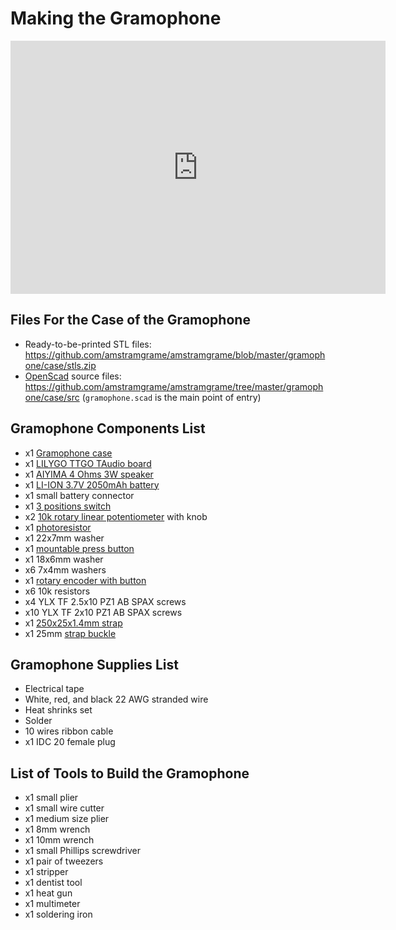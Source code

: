# Making the Gramophone

<center>
<iframe width="600" height="405" src="https://www.youtube.com/embed/LaRC8WI6e0I" frameborder="0" allow="accelerometer; autoplay; clipboard-write; encrypted-media; gyroscope; picture-in-picture" allowfullscreen></iframe>
</center>

## Files For the Case of the Gramophone

* Ready-to-be-printed STL files: <https://github.com/amstramgrame/amstramgrame/blob/master/gramophone/case/stls.zip>
* [OpenScad](https://www.openscad.org/) source files: <https://github.com/amstramgrame/amstramgrame/tree/master/gramophone/case/src> (`gramophone.scad` is the main point of entry)

## Gramophone Components List

* x1 [Gramophone case](https://github.com/amstramgrame/amstramgrame/blob/master/gramophone/case/stls.zip)
* x1 [LILYGO TTGO TAudio board](http://www.lilygo.cn/prod_view.aspx?TypeId=50033&Id=1104&FId=t3:50033:3)
* x1 [AIYIMA 4 Ohms 3W speaker](https://fr.aliexpress.com/item/32593991938.html?spm=a2g0s.9042311.0.0.941c6c37Yz8qsL)
* x1 [LI-ION 3.7V 2050mAh battery](https://fr.farnell.com/bak/103456a-1s-3m/batterie-lithium-ion-3-7v-2050/dp/2401856?CMP=i-ddd7-00001003)
* x1 small battery connector
* x1 [3 positions switch](https://www.amazon.fr/gp/product/B07R5HHGP8/ref=ppx_yo_dt_b_asin_title_o03_s01?ie=UTF8&psc=1)
* x2 [10k rotary linear potentiometer](https://www.amazon.fr/gp/product/B07L8TL39B/ref=ppx_yo_dt_b_asin_title_o09_s01?ie=UTF8&psc=1) 
with knob
* x1 [photoresistor](https://www.amazon.fr/gp/product/B074QLFCF6/ref=ppx_yo_dt_b_asin_title_o02_s02?ie=UTF8&psc=1)
* x1 22x7mm washer
* x1 [mountable press button](https://www.amazon.fr/gp/product/B07QL1BC23/ref=ppx_yo_dt_b_asin_title_o09_s01?ie=UTF8&psc=1)
* x1 18x6mm washer
* x6 7x4mm washers
* x1 [rotary encoder with button](https://www.amazon.fr/gp/product/B07DM2GN2Z/ref=ppx_yo_dt_b_asin_title_o04_s01?ie=UTF8&psc=1)
* x6 10k resistors
* x4 YLX TF 2.5x10 PZ1 AB SPAX screws
* x10 YLX TF 2x10 PZ1 AB SPAX screws
* x1 [250x25x1.4mm strap](https://www.amazon.fr/gp/product/B07K2DSFY7/ref=ppx_yo_dt_b_asin_title_o00_s00?ie=UTF8&psc=1)
* x1 25mm [strap buckle](https://www.amazon.fr/gp/product/B07426PJ4V/ref=ppx_yo_dt_b_asin_title_o04_s00?ie=UTF8&psc=1)

## Gramophone Supplies List

* Electrical tape
* White, red, and black 22 AWG stranded wire
* Heat shrinks set
* Solder
* 10 wires ribbon cable
* x1 IDC 20 female plug

## List of Tools to Build the Gramophone

* x1 small plier
* x1 small wire cutter
* x1 medium size plier
* x1 8mm wrench
* x1 10mm wrench
* x1 small Phillips screwdriver  
* x1 pair of tweezers
* x1 stripper
* x1 dentist tool
* x1 heat gun
* x1 multimeter
* x1 soldering iron
